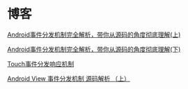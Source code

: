 # 博客

[Android事件分发机制完全解析，带你从源码的角度彻底理解(上)](https://blog.csdn.net/guolin_blog/article/details/9097463)

[Android事件分发机制完全解析，带你从源码的角度彻底理解(下)](https://blog.csdn.net/guolin_blog/article/details/9153747)

[Touch事件分发响应机制](http://hukai.me/android-deeper-touch-event-dispatch-process/)

[Android View 事件分发机制 源码解析 （上）](https://blog.csdn.net/lmj623565791/article/details/38960443)